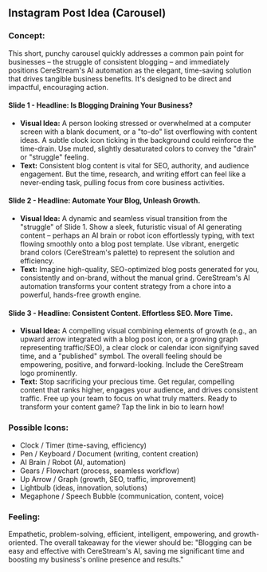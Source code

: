 ## Instagram Post Idea (Carousel)

### Concept:
This short, punchy carousel quickly addresses a common pain point for businesses – the struggle of consistent blogging – and immediately positions CereStream's AI automation as the elegant, time-saving solution that drives tangible business benefits. It's designed to be direct and impactful, encouraging action.

#### Slide 1 - **Headline: Is Blogging Draining Your Business?**
*   **Visual Idea:** A person looking stressed or overwhelmed at a computer screen with a blank document, or a "to-do" list overflowing with content ideas. A subtle clock icon ticking in the background could reinforce the time-drain. Use muted, slightly desaturated colors to convey the "drain" or "struggle" feeling.
*   **Text:** Consistent blog content is vital for SEO, authority, and audience engagement. But the time, research, and writing effort can feel like a never-ending task, pulling focus from core business activities.

#### Slide 2 - **Headline: Automate Your Blog, Unleash Growth.**
*   **Visual Idea:** A dynamic and seamless visual transition from the "struggle" of Slide 1. Show a sleek, futuristic visual of AI generating content – perhaps an AI brain or robot icon effortlessly typing, with text flowing smoothly onto a blog post template. Use vibrant, energetic brand colors (CereStream's palette) to represent the solution and efficiency.
*   **Text:** Imagine high-quality, SEO-optimized blog posts generated for you, consistently and on-brand, without the manual grind. CereStream's AI automation transforms your content strategy from a chore into a powerful, hands-free growth engine.

#### Slide 3 - **Headline: Consistent Content. Effortless SEO. More Time.**
*   **Visual Idea:** A compelling visual combining elements of growth (e.g., an upward arrow integrated with a blog post icon, or a growing graph representing traffic/SEO), a clear clock or calendar icon signifying saved time, and a "published" symbol. The overall feeling should be empowering, positive, and forward-looking. Include the CereStream logo prominently.
*   **Text:** Stop sacrificing your precious time. Get regular, compelling content that ranks higher, engages your audience, and drives consistent traffic. Free up your team to focus on what truly matters. Ready to transform your content game? Tap the link in bio to learn how!

### Possible Icons:
*   Clock / Timer (time-saving, efficiency)
*   Pen / Keyboard / Document (writing, content creation)
*   AI Brain / Robot (AI, automation)
*   Gears / Flowchart (process, seamless workflow)
*   Up Arrow / Graph (growth, SEO, traffic, improvement)
*   Lightbulb (ideas, innovation, solutions)
*   Megaphone / Speech Bubble (communication, content, voice)

### Feeling:
Empathetic, problem-solving, efficient, intelligent, empowering, and growth-oriented. The overall takeaway for the viewer should be: "Blogging can be easy and effective with CereStream's AI, saving me significant time and boosting my business's online presence and results."